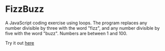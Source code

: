 # FizzBuzz
A JavaScript coding exercise using loops. The program replaces any number divisible by three with the word "fizz", and any number divisible by five with the word "buzz". Numbers are between 1 and 100.

Try it out  [here](https://myfizzbuzz.netlify.app/)
